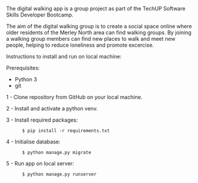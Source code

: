 
The digital walking app is a group project as part of the TechUP Software Skills Developer Bootcamp.

The aim of the digital walking group is to create a social space online where older residents of the Merley North area can find walking groups. 
By joining a walking group members can find new places to walk and meet new people, helping to reduce loneliness and promote excercise.


Instructions to install and run on local machine:

Prerequisites:
- Python 3
- git


1 - Clone repository from GitHub on your local machine.

2 - Install and activate a python venv.

3 - Install required packages:
```
      $ pip install -r requirements.txt
```

4 - Initialise database:
```
      $ python manage.py migrate
```
5 - Run app on local server:
```
      $ python manage.py runserver
```
